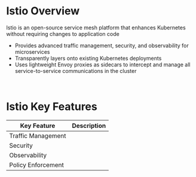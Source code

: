 # Istio Overview

Istio is an open-source service mesh platform that enhances Kubernetes without requiring changes to application code

* Provides advanced traffic management, security, and observability for microservices
* Transparently layers onto existing Kubernetes deployments
* Uses lightweight Envoy proxies as sidecars to intercept and manage all service-to-service communications in the cluster

<br>

# Istio Key Features

| Key Feature | Description |
| --- | --- |
| Traffic Management | |
| Security | |
| Observability | |
| Policy Enforcement | |
